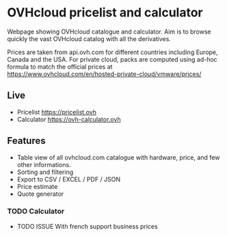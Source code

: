 # OVHcloud pricelist and calculator
Webpage showing OVHcloud catalogue and calculator.
Aim is to browse quickly the vast OVHcloud catalog with all the derivatives.

Prices are taken from api.ovh.com for different countries including Europe, Canada and the USA.
For private cloud, packs are computed using ad-hoc formula to match the official prices at https://www.ovhcloud.com/en/hosted-private-cloud/vmware/prices/


## Live
* Pricelist https://pricelist.ovh
* Calculator https://ovh-calculator.ovh

## Features
* Table view of all ovhcloud.com catalogue with hardware, price, and few other informations.
* Sorting and filtering
* Export to CSV / EXCEL / PDF / JSON
* Price estimate
* Quote generator

### TODO Calculator
- TODO ISSUE With french support business prices
